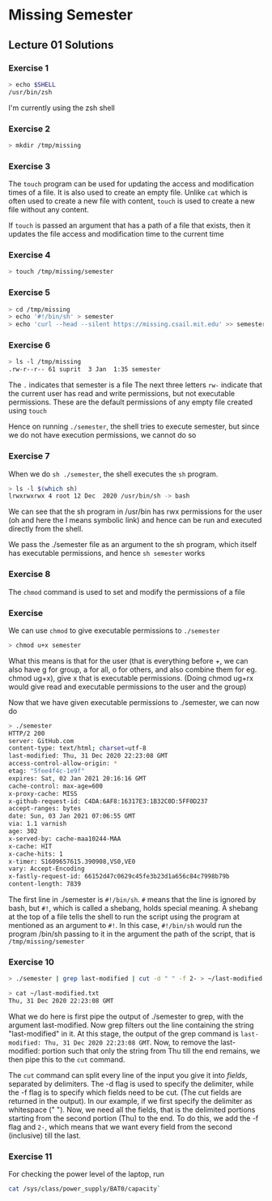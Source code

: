 # Missing Semester

## Lecture 01 Solutions

### Exercise 1

```bash
> echo $SHELL
/usr/bin/zsh
```
I'm currently using the zsh shell

### Exercise 2

```bash
> mkdir /tmp/missing
```

### Exercise 3

The `touch` program can be used for updating the access and modification times of a file.
It is also used to create an empty file. Unlike `cat` which is often used to create a new file with content,
`touch` is used to create a new file without any content.

If `touch` is passed an argument that has a path of a file that exists, then it updates the file access and modification time to the current time

### Exercise 4

```bash
> touch /tmp/missing/semester
```
### Exercise 5

```bash
> cd /tmp/missing
> echo '#!/bin/sh' > semester
> echo 'curl --head --silent https://missing.csail.mit.edu' >> semester
```

### Exercise 6

```bash
> ls -l /tmp/missing 
.rw-r--r-- 61 suprit  3 Jan  1:35 semester
```
The `.` indicates that semester is a file
The next three letters `rw-` indicate that the current user has read and write permissions, but not executable permissions. 
These are the default permissions of any empty file created using `touch`

Hence on running `./semester`, the shell tries to execute semester, but since we do not have execution permissions, we cannot do so

### Exercise 7

When we do `sh ./semester`, the shell executes the `sh` program.

```bash
> ls -l $(which sh)
lrwxrwxrwx 4 root 12 Dec  2020 /usr/bin/sh -> bash
```
We can see that the sh program in /usr/bin has rwx permissions for the user (oh and here the l means symbolic link)
and hence can be run and executed directly from the shell.

We pass the ./semester file as an argument to the sh program, which itself has executable permissions, and hence `sh semester` works

### Exercise 8

The `chmod` command is used to set and modify the permissions of a file

### Exercise 
We can use `chmod` to give executable permissions to `./semester`

```bash
> chmod u+x semester
```
What this means is that for the user (that is everything before +, we can also have g for group, a for all, 
o for others, and also combine them for eg. chmod ug+x), give x that is executable permissions. (Doing chmod ug+rx would give read and executable permissions to the user and the group)

Now that we have given executable permissions to ./semester, we can now do

```bash
> ./semester
HTTP/2 200 
server: GitHub.com
content-type: text/html; charset=utf-8
last-modified: Thu, 31 Dec 2020 22:23:08 GMT
access-control-allow-origin: *
etag: "5fee4f4c-1e9f"
expires: Sat, 02 Jan 2021 20:16:16 GMT
cache-control: max-age=600
x-proxy-cache: MISS
x-github-request-id: C4DA:6AF8:16317E3:1B32C0D:5FF0D237
accept-ranges: bytes
date: Sun, 03 Jan 2021 07:06:55 GMT
via: 1.1 varnish
age: 302
x-served-by: cache-maa10244-MAA
x-cache: HIT
x-cache-hits: 1
x-timer: S1609657615.390908,VS0,VE0
vary: Accept-Encoding
x-fastly-request-id: 66152d47c0629c45fe3b23d1a656c84c7998b79b
content-length: 7839
```

The first line in ./semester is `#!/bin/sh`. `#` means that the line is ignored by bash, but `#!`, which is called a shebang, holds special meaning. A shebang at the top of a file tells the shell to run the script using the program at mentioned as an argument to `#!`. In this case, `#!/bin/sh` would run the program /bin/sh passing to it in the argument the path of the script, that is `/tmp/missing/semester`

### Exercise 10

```bash
> ./semester | grep last-modified | cut -d " " -f 2- > ~/last-modified.txt

> cat ~/last-modified.txt
Thu, 31 Dec 2020 22:23:08 GMT
```

What we do here is first pipe the output of ./semester to grep, with the argument last-modified. Now grep filters out the line containing the string "last-modified" in it. At this stage, the output of the grep command is 
`last-modified: Thu, 31 Dec 2020 22:23:08 GMT`. Now, to remove the last-modified: portion such that only the string from Thu till the end remains, we then pipe this to the `cut` command. 

The `cut` command can split every line of the input you give it into _fields_, separated by delimiters. The -d flag is used to specify the delimiter, while the -f flag is to specify which fields need to be cut. (The cut fields are returned in the output). In our example, if we first specify the delimiter as whitespace (" "). Now, we need all the fields, that is the delimited portions starting from the second portion (Thu) to the end. To do this, we add the -f flag and `2-`, which means that we want every field from the second (inclusive) till the last.

### Exercise 11

For checking the power level of the laptop, run

```bash
cat /sys/class/power_supply/BAT0/capacity`
```
